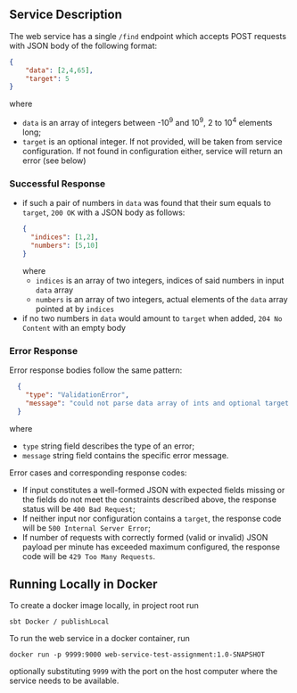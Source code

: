## Service Description
The web service has a single `/find` endpoint
which accepts POST requests with JSON body of the following format:
```json
{
    "data": [2,4,65],
    "target": 5
}
```
where
- `data` is an array of integers between -10<sup>9</sup> and 10<sup>9</sup>, 2 to 10<sup>4</sup> elements long;
- `target` is an optional integer. If not provided, will be taken from service configuration. 
If not found in configuration either, service will return an error (see below)

### Successful Response  
- if such a pair of numbers in `data` was found that their sum equals to `target`, `200 OK` with a JSON body as follows:
  ```json
  {
    "indices": [1,2],
    "numbers": [5,10]
  }
  ```
  where
  - `indices` is an array of two integers, indices of said numbers in input `data` array
  - `numbers` is an array of two integers, actual elements of the `data` array pointed at by `indices`
- if no two numbers in `data` would amount to `target` when added, `204 No Content` with an empty body

### Error Response 
Error response bodies follow the same pattern:
```json
  {
    "type": "ValidationError",
    "message": "could not parse data array of ints and optional target int from request body"
  }
  ```
where
- `type` string field describes the type of an error; 
- `message` string field contains the specific error message. 

Error cases and corresponding response codes:
- If input constitutes a well-formed JSON with expected fields missing or the fields do not meet the constraints described above, 
the response status will be `400 Bad Request`;
- If neither input nor configuration contains a `target`, the response code will be `500 Internal Server Error`;
- If number of requests with correctly formed (valid or invalid) JSON payload per minute has exceeded maximum configured, 
the response code will be `429 Too Many Requests`.

## Running Locally in Docker
To create a docker image locally, in project root run
```shell
sbt Docker / publishLocal
```
To run the web service in a docker container, run 
```shell
docker run -p 9999:9000 web-service-test-assignment:1.0-SNAPSHOT
```
optionally substituting `9999` with the port on the host computer where the service needs to be available.